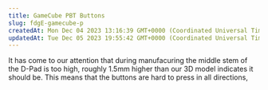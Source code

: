 ```yaml
---
title: GameCube PBT Buttons
slug: fdgE-gamecube-p
createdAt: Mon Dec 04 2023 13:16:39 GMT+0000 (Coordinated Universal Time)
updatedAt: Tue Dec 05 2023 19:55:42 GMT+0000 (Coordinated Universal Time)
---
```


It has come to our attention that during manufacuring the middle stem of the D-Pad is too high, roughly 1.5mm higher than our 3D model indicates it should be. This means that the buttons are hard to press in all directions,&#x20;
